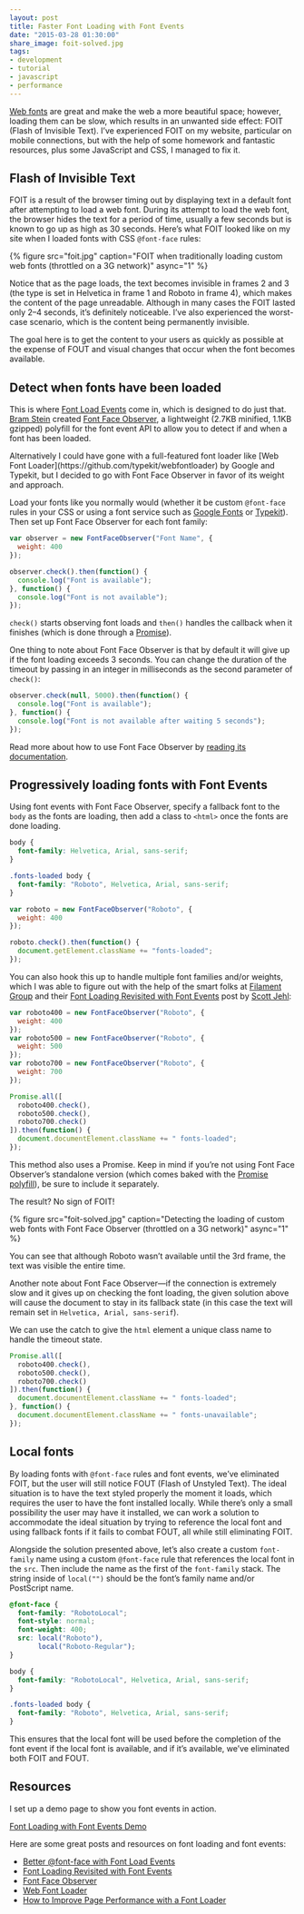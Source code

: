 ```yaml
---
layout: post
title: Faster Font Loading with Font Events
date: "2015-03-28 01:30:00"
share_image: foit-solved.jpg
tags:
- development
- tutorial
- javascript
- performance
---
```


[Web fonts](https://google.com "EHEHEHHE") are great and make the web a more beautiful space; however, loading them can be slow, which results in an unwanted side effect: FOIT (Flash of Invisible Text). I’ve experienced FOIT on my website, particular on mobile connections, but with the help of some homework and fantastic resources, plus some JavaScript and CSS, I managed to fix it.

<!--more-->

## Flash of Invisible Text

FOIT is a result of the browser timing out by displaying text in a default font after attempting to load a web font. During its attempt to load the web font, the browser hides the text for a period of time, usually a few seconds but is known to go up as high as 30 seconds. Here’s what FOIT looked like on my site when I loaded fonts with CSS `@font-face` rules:

{% figure src="foit.jpg" caption="FOIT when traditionally loading custom web fonts (throttled on a 3G network)" async="1" %}

Notice that as the page loads, the text becomes invisible in frames 2 and 3 (the type is set in Helvetica in frame 1 and Roboto in frame 4), which makes the content of the page unreadable. Although in many cases the FOIT lasted only 2–4 seconds, it’s definitely noticeable. I’ve also experienced the worst-case scenario, which is the content being permanently invisible.

The goal here is to get the content to your users as quickly as possible at the expense of FOUT and visual changes that occur when the font becomes available.

## Detect when fonts have been loaded

This is where [Font Load Events](https://dev.opera.com/articles/better-font-face/) come in, which is designed to do just that. [Bram Stein](https://twitter.com/bramstein) created [Font Face Observer](https://github.com/bramstein/fontfaceobserver), a lightweight (2.7KB minified, 1.1KB gzipped) polyfill for the font event API to allow you to detect if and when a font has been loaded.

<p class="small">Alternatively I could have gone with a full-featured font loader like [Web Font Loader](https://github.com/typekit/webfontloader) by Google and Typekit, but I decided to go with Font Face Observer in favor of its weight and approach.</p>

Load your fonts like you normally would (whether it be custom `@font-face` rules in your CSS or using a font service such as [Google Fonts](https://fonts.google.com) or [Typekit](https://typekit.com)). Then set up Font Face Observer for each font family:

```js
var observer = new FontFaceObserver("Font Name", {
  weight: 400
});

observer.check().then(function() {
  console.log("Font is available");
}, function() {
  console.log("Font is not available");
});
```

`check()` starts observing font loads and `then()` handles the callback when it finishes (which is done through a [Promise](https://promisesaplus.com/)).

One thing to note about Font Face Observer is that by default it will give up if the font loading exceeds 3 seconds. You can change the duration of the timeout by passing in an integer in milliseconds as the second parameter of `check()`:

```js
observer.check(null, 5000).then(function() {
  console.log("Font is available");
}, function() {
  console.log("Font is not available after waiting 5 seconds");
});
```

Read more about how to use Font Face Observer by [reading its documentation](https://github.com/bramstein/fontfaceobserver#readme).

## Progressively loading fonts with Font Events

Using font events with Font Face Observer, specify a fallback font to the `body` as the fonts are loading, then add a class to `<html>` once the fonts are done loading.

```css
body {
  font-family: Helvetica, Arial, sans-serif;
}

.fonts-loaded body {
  font-family: "Roboto", Helvetica, Arial, sans-serif;
}
```

```js
var roboto = new FontFaceObserver("Roboto", {
  weight: 400
});

roboto.check().then(function() {
  document.getElement.className += "fonts-loaded";
});
```

You can also hook this up to handle multiple font families and/or weights, which I was able to figure out with the help of the smart folks at [Filament Group](http://www.filamentgroup.com) and their [Font Loading Revisited with Font Events](http://www.filamentgroup.com/lab/font-events.html) post by [Scott Jehl](https://twitter.com/scottjehl):

```js
var roboto400 = new FontFaceObserver("Roboto", {
  weight: 400
});
var roboto500 = new FontFaceObserver("Roboto", {
  weight: 500
});
var roboto700 = new FontFaceObserver("Roboto", {
  weight: 700
});

Promise.all([
  roboto400.check(),
  roboto500.check(),
  roboto700.check()
]).then(function() {
  document.documentElement.className += " fonts-loaded";
});
```

This method also uses a Promise. Keep in mind if you’re not using Font Face Observer’s standalone version (which comes baked with the [Promise polyfill](https://github.com/bramstein/promis)), be sure to include it separately.

The result? No sign of FOIT!

{% figure src="foit-solved.jpg" caption="Detecting the loading of custom web fonts with Font Face Observer (throttled on a 3G network)" async="1" %}

You can see that although Roboto wasn’t available until the 3rd frame, the text was visible the entire time.

Another note about Font Face Observer—if the connection is extremely slow and it gives up on checking the font loading, the given solution above will cause the document to stay in its fallback state (in this case the text will remain set in `Helvetica, Arial, sans-serif`).

We can use the catch to give the `html` element a unique class name to handle the timeout state.

```js
Promise.all([
  roboto400.check(),
  roboto500.check(),
  roboto700.check()
]).then(function() {
  document.documentElement.className += " fonts-loaded";
}, function() {
  document.documentElement.className += " fonts-unavailable";
});
```

## Local fonts

By loading fonts with `@font-face` rules and font events, we’ve eliminated FOIT, but the user will still notice FOUT (Flash of Unstyled Text). The ideal situation is to have the text styled properly the moment it loads, which requires the user to have the font installed locally. While there’s only a small possibility the user may have it installed, we can work a solution to accommodate the ideal situation by trying to reference the local font and using fallback fonts if it fails to combat FOUT, all while still eliminating FOIT.

Alongside the solution presented above, let’s also create a custom `font-family` name using a custom `@font-face` rule that references the local font in the `src`. Then include the name as the first of the `font-family` stack. The string inside of `local("")` should be the font’s family name and/or PostScript name.

```css
@font-face {
  font-family: "RobotoLocal";
  font-style: normal;
  font-weight: 400;
  src: local("Roboto"),
       local("Roboto-Regular");
}

body {
  font-family: "RobotoLocal", Helvetica, Arial, sans-serif;
}

.fonts-loaded body {
  font-family: "Roboto", Helvetica, Arial, sans-serif;
}
```

This ensures that the local font will be used before the completion of the font event if the local font is available, and if it’s available, we’ve eliminated both FOIT and FOUT.

## Resources

I set up a demo page to show you font events in action.

<a href="{% labs_url /font-loading-with-font-events/ %}">Font Loading with Font Events Demo</a>

Here are some great posts and resources on font loading and font events:

- [Better @font-face with Font Load Events](https://dev.opera.com/articles/better-font-face/)
- [Font Loading Revisited with Font Events](http://www.filamentgroup.com/lab/font-events.html)
- [Font Face Observer](https://github.com/bramstein/fontfaceobserver)
- [Web Font Loader](https://github.com/typekit/webfontloader)
- [How to Improve Page Performance with a Font Loader](http://www.sitepoint.com/improve-page-performance-font-loader/)
